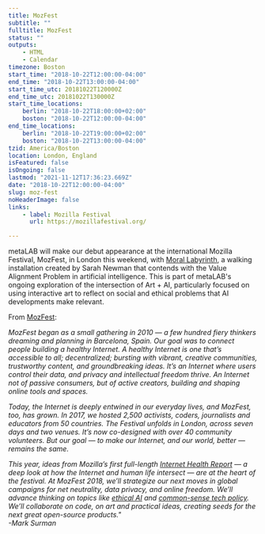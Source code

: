 ```yaml
---
title: MozFest
subtitle: ""
fulltitle: MozFest
status: ""
outputs:
    - HTML
    - Calendar
timezone: Boston
start_time: "2018-10-22T12:00:00-04:00"
end_time: "2018-10-22T13:00:00-04:00"
start_time_utc: 20181022T120000Z
end_time_utc: 20181022T130000Z
start_time_locations:
    berlin: "2018-10-22T18:00:00+02:00"
    boston: "2018-10-22T12:00:00-04:00"
end_time_locations:
    berlin: "2018-10-22T19:00:00+02:00"
    boston: "2018-10-22T13:00:00-04:00"
tzid: America/Boston
location: London, England
isFeatured: false
isOngoing: false
lastmod: "2021-11-12T17:36:23.669Z"
date: "2018-10-22T12:00:00-04:00"
slug: moz-fest
noHeaderImage: false
links:
    - label: Mozilla Festival
      url: https://mozillafestival.org/

---
```

metaLAB will make our debut appearance at the international Mozilla Festival, MozFest, in London this weekend, with [Moral Labyrinth](../morallabyrinth), a walking installation created by Sarah Newman that contends with the Value Alignment Problem in artificial intelligence. This is part of metaLAB's ongoing exploration of the intersection of Art + AI, particularly focused on using interactive art to reflect on social and ethical problems that AI developments make relevant.

From [MozFest](https://mozillafestival.org/about):<br />

*MozFest began as a small gathering in 2010 — a few hundred fiery thinkers dreaming and planning in Barcelona, Spain. Our goal was to connect people building a healthy Internet.
A healthy Internet is one that’s accessible to all; decentralized; bursting with vibrant, creative communities, trustworthy content, and groundbreaking ideas. It’s an Internet where users control their data, and privacy and intellectual freedom thrive. An Internet not of passive consumers, but of active creators, building and shaping online tools and spaces.*

*Today, the Internet is deeply entwined in our everyday lives, and MozFest, too, has grown. In 2017, we hosted 2,500 activists, coders, journalists and educators from 50 countries. The Festival unfolds in London, across seven days and two venues. It’s now co-designed with over 40 community volunteers. But our goal — to make our Internet, and our world, better — remains the same.*

*This year, ideas from Mozilla’s first full-length [Internet Health Report](https://internethealthreport.org/2018/) — a deep look at how the Internet and human life intersect — are at the heart of the festival. At MozFest 2018, we’ll strategize our next moves in global campaigns for net neutrality, data privacy, and online freedom. We’ll advance thinking on topics like [ethical AI](https://internethealthreport.org/2018/intelligent-machines-arent-always-right/) and [common-sense tech policy](https://internethealthreport.org/2018/germanys-hate-speech-law-makes-global-waves/). We’ll collaborate on code, on art and practical ideas, creating seeds for the next great open-source products."* <br />
*-Mark Surman*
